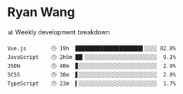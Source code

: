 # Ryan Wang

 <!-- waka-box start -->
📊 Weekly development breakdown
```text
Vue.js        🕓 19h  █████████████████████▌░░░░ 82.8%
JavaScript    🕓 2h5m ██▎░░░░░░░░░░░░░░░░░░░░░░░  9.1%
JSON          🕓 40m  ▊░░░░░░░░░░░░░░░░░░░░░░░░░  2.9%
SCSS          🕓 38m  ▋░░░░░░░░░░░░░░░░░░░░░░░░░  2.8%
TypeScript    🕓 23m  ▍░░░░░░░░░░░░░░░░░░░░░░░░░  1.7%
```
<!-- Powered by https://github.com/YouEclipse/waka-box-go . -->
<!-- waka-box end -->
